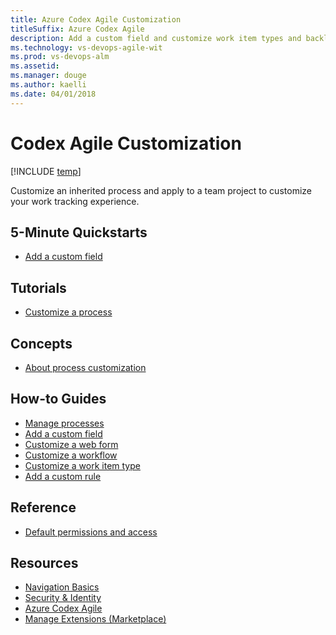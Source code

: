 ```yaml
---
title: Azure Codex Agile Customization 
titleSuffix: Azure Codex Agile
description: Add a custom field and customize work item types and backlogs  
ms.technology: vs-devops-agile-wit
ms.prod: vs-devops-alm
ms.assetid: 
ms.manager: douge
ms.author: kaelli
ms.date: 04/01/2018
---
```


# Codex Agile Customization 

[!INCLUDE [temp](../../_shared/version-vsts-tfs-all-versions.md)]

Customize an inherited process and apply to a team project to customize your work tracking experience. 

## 5-Minute Quickstarts    
- [Add a custom field](../work/customize-process-field.md?toc=/vsts/settings/customize/toc.json&bc=/vsts/settings/customize/breadcrumb/toc.json)

## Tutorials


- [Customize a process](../work/customize-process.md?toc=/vsts/settings/customize/toc.json&bc=/vsts/settings/customize/breadcrumb/toc.json)


## Concepts 

- [About process customization](../work/inheritance-process-model.md?toc=/vsts/settings/customize/toc.json&bc=/vsts/settings/customize/breadcrumb/toc.json)

## How-to Guides 
- [Manage processes](../work/manage-process.md?toc=/vsts/settings/toc.json&bc=/vsts/settings/breadcrumb/toc.json)   
- [Add a custom field](../work/customize-process-field.md?toc=/vsts/settings/customize/toc.json&bc=/vsts/settings/customize/breadcrumb/toc.json)
- [Customize a web form](../work/customize-process-form.md?toc=/vsts/settings/customize/toc.json&bc=/vsts/settings/customize/breadcrumb/toc.json)
- [Customize a workflow](../work/customize-process-workflow.md?toc=/vsts/settings/customize/toc.json&bc=/vsts/settings/customize/breadcrumb/toc.json)
- [Customize a work item type](../work/customize-process-wit.md?toc=/vsts/settings/customize/toc.json&bc=/vsts/settings/customize/breadcrumb/toc.json)
- [Add a custom rule](../work/custom-rules.md?toc=/vsts/settings/customize/toc.json&bc=/vsts/settings/customize/breadcrumb/toc.json)


## Reference
- [Default permissions and access](../../security/permissions-access.md?toc=/vsts/settings/customize/toc.json&bc=/vsts/settings/customize/breadcrumb/toc.json)    


## Resources 
- [Navigation Basics](../../user-guide/work-web-portal.md) 
- [Security & Identity](../../security/index.md) 
- [Azure Codex Agile](/vsts/codex-index#pivot=services&panel=agile)
- [Manage Extensions (Marketplace)](../../marketplace/index.md) 

 